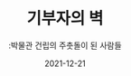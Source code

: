 ---
title: 기부자의 벽
subtitle: ":박물관 건립의 주춧돌이 된 사람들"
date: 2021-12-21
summary: 전쟁과여성인권박물관이 건립되기까지 주춧돌이 되어 준 후원자들의 명단이 2층 중앙 벽면에 새겨져 있다. 기부자의 벽에는 약 7,500여 명의 이름이 새겨져 있다. 이 중 국내 개인은 5,600여 명, 국내 단체 및 기관 400여 곳에 이른다. 국내뿐만 아니라 국외에서도 1,500여 개인 및 단체가 박물관 건립에 힘써 주었다. 특히 이 중 일본인과 일본단체가 무려 1,400여 건을 차지하고 있다.
weight: 11
image: https://wwm3.s3.ap-northeast-2.amazonaws.com/exhibition/(3)2층/기부자의벽/LHS_0794.jpg
layout: view01
resources:
- partial_layout: full-1
  components: 
  - name: 기부자의벽
    params:
      icon: photo
    src: https://wwm3.s3.ap-northeast-2.amazonaws.com/exhibition/(3)2층/기부자의벽/LHS_0794.jpg
    description:
    target: /items/32층/기부자의벽/lhs_0749
- partial_layout: horizontal-2
  components: 
    - name: 기부자의 벽(확대1)
      params:
        icon: photo
      src: https://wwm3.s3.ap-northeast-2.amazonaws.com/exhibition/(3)2층/기부자의벽/L1755124.jpg
      description:
      target:
    - name: 기부자의 벽(확대2)
      params:
        icon: photo
      src: https://wwm3.s3.ap-northeast-2.amazonaws.com/exhibition/(3)2층/기부자의벽/L1755129.jpg
      description:
      target:
- partial_layout: horizontal-2
  components: 
    - name: 기부자의 벽(박물관 내 모습1)
      params:
        icon: photo
      src: https://wwm3.s3.ap-northeast-2.amazonaws.com/exhibition/(3)2층/기부자의벽/LHS_0116.jpg
      description:
      target:
    - name: 기부자의 벽(박물관 내 모습 2)
      params:
        icon: photo
      src: https://wwm3.s3.ap-northeast-2.amazonaws.com/exhibition/(3)2층/기부자의벽/LHS_0792.jpg
      description:
      target:              
---